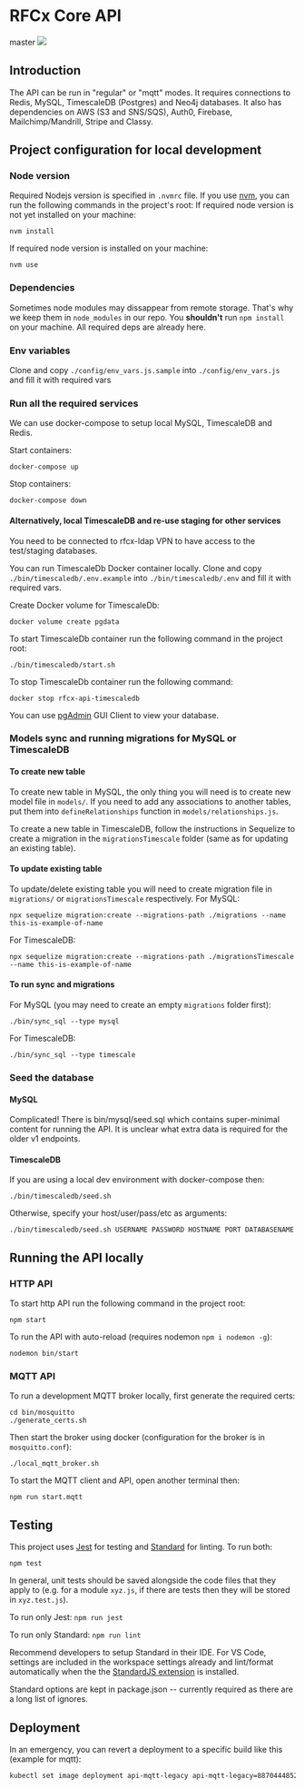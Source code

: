 # RFCx Core API

master
![](https://api.travis-ci.org/rfcx/rfcx-api.png?branch=master)

## Introduction

The API can be run in "regular" or "mqtt" modes. It requires connections to Redis, MySQL, TimescaleDB (Postgres) and Neo4j databases. It also has dependencies on AWS (S3 and SNS/SQS), Auth0, Firebase, Mailchimp/Mandrill, Stripe and Classy.

## Project configuration for local development

### Node version
Required Nodejs version is specified in `.nvmrc` file. If you use [nvm](https://github.com/nvm-sh/nvm), you can run the following commands in the project's root:
If required node version is not yet installed on your machine:
```
nvm install
```
If required node version is installed on your machine:
```
nvm use
```

### Dependencies
Sometimes node modules may dissappear from remote storage. That's why we keep them in `node_modules` in our repo. You **shouldn't** run `npm install` on your machine. All required deps are already here.

### Env variables
Clone and copy `./config/env_vars.js.sample` into `./config/env_vars.js` and fill it with required vars

### Run all the required services

We can use docker-compose to setup local MySQL, TimescaleDB and Redis.

Start containers:
```
docker-compose up
```

Stop containers:
```
docker-compose down
```

#### Alternatively, local TimescaleDB and re-use staging for other services

You need to be connected to rfcx-ldap VPN to have access to the test/staging databases.

You can run TimescaleDb Docker container locally.
Clone and copy `./bin/timescaledb/.env.example` into `./bin/timescaledb/.env` and fill it with required vars.

Create Docker volume for TimescaleDb:
```
docker volume create pgdata
```

To start TimescaleDb container run the following command in the project root:
```
./bin/timescaledb/start.sh
```

To stop TimescaleDb container run the following command:
```
docker stop rfcx-api-timescaledb
```

You can use [pgAdmin](https://www.pgadmin.org/download/) GUI Client to view your database.


### Models sync and running migrations for MySQL or TimescaleDB

#### To create new table
To create new table in MySQL, the only thing you will need is to create new model file in `models/`.
If you need to add any associations to another tables, put them into `defineRelationships` function in `models/relationships.js`.

To create a new table in TimescaleDB, follow the instructions in Sequelize to create a migration in the `migrationsTimescale` folder (same as for updating an existing table).

#### To update existing table
To update/delete existing table you will need to create migration file in `migrations/` or `migrationsTimescale` respectively.
For MySQL:
```
npx sequelize migration:create --migrations-path ./migrations --name this-is-example-of-name
```
For TimescaleDB:
```
npx sequelize migration:create --migrations-path ./migrationsTimescale --name this-is-example-of-name
```

#### To run sync and migrations

For MySQL (you may need to create an empty `migrations` folder first):

```
./bin/sync_sql --type mysql
```

For TimescaleDB:
```
./bin/sync_sql --type timescale
```

### Seed the database

#### MySQL

Complicated! There is bin/mysql/seed.sql which contains super-minimal content for running the API. It is unclear what extra data is required for the older v1 endpoints.

#### TimescaleDB

If you are using a local dev environment with docker-compose then:

```
./bin/timescaledb/seed.sh
```

Otherwise, specify your host/user/pass/etc as arguments:

```
./bin/timescaledb/seed.sh USERNAME PASSWORD HOSTNAME PORT DATABASENAME
```


## Running the API locally

### HTTP API
To start http API run the following command in the project root:
```
npm start
```

To run the API with auto-reload (requires nodemon  `npm i nodemon -g`):
```
nodemon bin/start
```

### MQTT API

To run a development MQTT broker locally, first generate the required certs:

```
cd bin/mosquitto
./generate_certs.sh
```

Then start the broker using docker (configuration for the broker is in `mosquitto.conf`):

```
./local_mqtt_broker.sh
```

To start the MQTT client and API, open another terminal then:

```
npm run start.mqtt
```

## Testing

This project uses [Jest](https://jestjs.io) for testing and [Standard](https://standardjs.com) for linting. To run both:

```
npm test
```

In general, unit tests should be saved alongside the code files that they apply to (e.g. for a module `xyz.js`, if there are tests then they will be stored in `xyz.test.js`).

To run only Jest: `npm run jest`

To run only Standard: `npm run lint`

Recommend developers to setup Standard in their IDE. For VS Code, settings are included in the workspace settings already and lint/format automatically when the the [StandardJS extension](https://marketplace.visualstudio.com/items?itemName=chenxsan.vscode-standardjs) is installed.

Standard options are kept in package.json -- currently required as there are a long list of ignores.


## Deployment

In an emergency, you can revert a deployment to a specific build like this (example for mqtt):
```sh
kubectl set image deployment api-mqtt-legacy api-mqtt-legacy=887044485231.dkr.ecr.eu-west-1.amazonaws.com/api-mqtt_production:192 --namespace production
```
